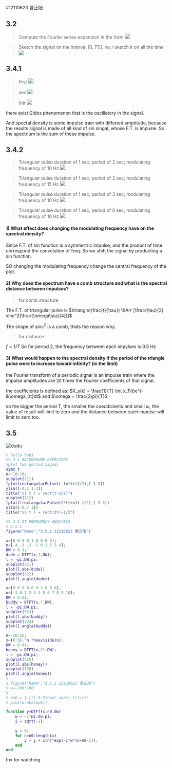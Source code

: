 #12110623 曹正阳

## 3.2
> Compute the Fourier series expansion in the form
![](DSP%20P3.png)


>  Sketch the signal on the interval [0, 𝑇0].
> no, i sketch it on all the time
![](Snipaste_2023-10-19_21-28-21.png)

## 3.4.1
> first
![](Snipaste_2023-10-19_21-49-23.png)

>sec
![](Snipaste_2023-10-19_21-43-20.png)

>thir
![](Snipaste_2023-10-19_21-47-15.png)

there exist Gibbs phenomenon that is the oscillatory in the signal.

And spectal density is some impulse train with different amptitude, because the results signal is made of all kind of sin singal, whose F.T. is impusle. So the spectrium is the sum of these impulse. 

## 3.4.2
> Triangular pulse duration of 1 sec; period of 2 sec; modulating frequency of 10 Hz
![](Triangular%20pulse%20duration%20of%201%20sec;%20period%20of%202%20sec;%20modulating%20frequency%20of%2010%20Hz.jpg)

> Triangular pulse duration of 1 sec; period of 2 sec; modulating frequency of 15 Hz
![](Triangular%20pulse%20duration%20of%201%20sec;%20period%20of%202%20sec;%20modulating%20frequency%20of%2015%20Hz..jpg)

> Triangular pulse duration of 1 sec; period of 3 sec; modulating frequency of 10 Hz
![](Triangular%20pulse%20duration%20of%201%20sec;%20period%20of%203%20sec;%20modulating%20frequency%20of%2010%20Hz..jpg)


>Triangular pulse duration of 1 sec; period of 6 sec; modulating frequency of 10 Hz
![](Triangular%20pulse%20duration%20of%201%20sec;%20period%20of%206%20sec;%20modulating%20frequency%20of%2010%20Hz..jpg)


####  1) What effect does changing the modulating frequency have on the spectral density?
Since F.T. of sin function is a symmertric impulse, and the product of time correspond the convolution of freq. So we shift the signal by producting a sin function.

SO changing the modulating frequency change the central frequency of the plot.

#### 2) Why does the spectrum have a comb structure and what is the spectral distance between impulses?

> for comb structure
  
The F.T. of triangular pulse is $\triangle(\frac{t}{\tau}) \hArr [\frac{\tau}{2} sinc^2(\frac{\omega\tau}{4})]$

The shape of $sinc^2$ is a comb, thats the reason why.

> for distance
  
$f = 1/T$
So for period 2, the frequency between each impylses is 0.5 Hz

#### 3) What would happen to the spectral density if the period of the triangle pulse were to increase toward infinity? (in the limit)

 the Fourier transform of a periodic signal is an impulse train where the impulse amplitudes are 2𝜋 times the Fourier coefficients of that signal.

the coefficients is defined as: $X_s(k) = \frac{1}{T} \int x_T(t)e^{-ik\omega_0t}dt$ and $\omega = \frac{2\pi}{T}$

so the bigger the period T, the smaller the coeddicients and small $\omega$, the value of result will limit to zero and the distance between each impulse will limit to zero too.

## 3.5

![dudu](Snipaste_2023-10-19_19-32-20.png)

```Matlab
% hello lab3
%% 3.1 BACKGROUND EXERCISES
%plot two period signal
syms t
n=-10:10;
subplot(211)
fplot(rectangularPulse(t-(n*4+1)/2),[-5 5])
ylim([-0.1 1.3])
title("s( t ) = rect(t−1/2)")
subplot(212)
fplot((rectangularPulse(2*(t+n))-1/2),[-5 5])
ylim([-0.7 1])
title("s( t ) = rect(2t)−1/2")

%% 3.5 DT FREQUENCY ANALYSIS
% 3.5.1
figure("Name","3.5.1 12110623 曹正阳")

x=[0 0 0 0 1 0 0 0 0];
n=[-4 -3 -2 -1 0 1 2 3 4];
DW = 0.1;
dude = DTFT(x,1,DW);
l = -pi:DW:pi;
subplot(321)
plot(l,abs(dude))
subplot(322)
plot(l,angle(dude))

x=[0 0 0 0 0 0 1 0 0 0];
n=[-1 0 1 2 3 4 5 6 7 8 9 10];
DW = 0.01;
buddy = DTFT(x,7,DW);
l = -pi:DW:pi;
subplot(323)
plot(l,abs(buddy))
subplot(324)
plot(l,angle(buddy))

n=-20:20;
x=(0.5).^n.*heaviside(n);
DW = 0.01;
honey = DTFT(x,21,DW);
l = -pi:DW:pi;
subplot(325)
plot(l,abs(honey))
subplot(326)
plot(l,angle(honey))
% 
% figure("Name","3.5.1 12110623 曹正阳")
% w=-100:100;
% 
% bob = 1./(1-0.5*exp(-sqrt(-1)*w));
% plot(w,abs(bob))

function y=DTFT(x,n0,dw)
    w = -1*pi:dw:pi;
    i = sqrt(-1);
    
    y = 0;
    for n=n0:length(x)
        y = y + x(n)*exp(-i*w*(n+n0-1));
    end
end
```


thx for watching